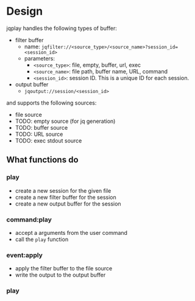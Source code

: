 # Design

jqplay handles the following types of buffer:

- filter buffer
    - name: `jqfilter://<source_type>/<source_name>?session_id=<session_id>`
    - parameters:
        - `<source_type>`: file, empty, buffer, url, exec
        - `<source_name>`: file path, buffer name, URL, command
        - `<session_id>`: session ID. This is a unique ID for each session.
- output buffer
    - `jqoutput://session/<session_id>`

and supports the following sources:

- file source
- TODO: empty source (for jq generation)
- TODO: buffer source
- TODO: URL source
- TODO: exec stdout source

## What functions do

### play

- create a new session for the given file
- create a new filter buffer for the session
- create a new output buffer for the session

### command:play

- accept a arguments from the user command
- call the `play` function

### event:apply

- apply the filter buffer to the file source
- write the output to the output buffer

### play
